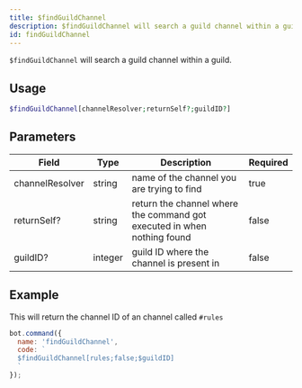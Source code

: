 ```yaml
---
title: $findGuildChannel 
description: $findGuildChannel will search a guild channel within a guild.
id: findGuildChannel
---
```


`$findGuildChannel` will search a guild channel within a guild.

## Usage

```php
$findGuildChannel[channelResolver;returnSelf?;guildID?]
```

## Parameters 


| Field           | Type    | Description                                                             | Required |
| --------------- | ------- | ----------------------------------------------------------------------- | -------- |
| channelResolver | string  | name of the channel you are trying to find                              | true      |
| returnSelf?     | string  | return the channel where the command got executed in when nothing found | false       |
| guildID?        | integer | guild ID where the channel is present in                                | false       |


## Example

This will return the channel ID of an channel called `#rules`

```javascript
bot.command({
  name: 'findGuildChannel',
  code: `
  $findGuildChannel[rules;false;$guildID]
  `
});
```
